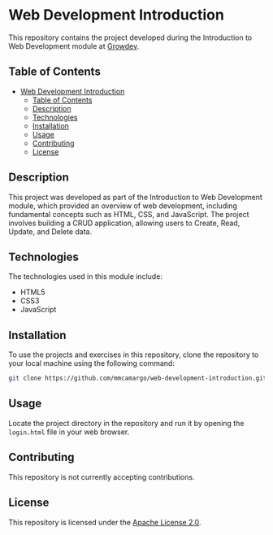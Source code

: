# Web Development Introduction

This repository contains the project developed during the Introduction to Web Development module at [Growdev](https://www.growdev.com.br/).

## Table of Contents

-   [Web Development Introduction](#web-development-introduction)
    -   [Table of Contents](#table-of-contents)
    -   [Description](#description)
    -   [Technologies](#technologies)
    -   [Installation](#installation)
    -   [Usage](#usage)
    -   [Contributing](#contributing)
    -   [License](#license)

## Description

This project was developed as part of the Introduction to Web Development module, which provided an overview of web development, including fundamental concepts such as HTML, CSS, and JavaScript. The project involves building a CRUD application, allowing users to Create, Read, Update, and Delete data.

## Technologies

The technologies used in this module include:

-   HTML5
-   CSS3
-   JavaScript

## Installation

To use the projects and exercises in this repository, clone the repository to your local machine using the following command:

```bash
git clone https://github.com/mmcamargo/web-development-introduction.git
```

## Usage

Locate the project directory in the repository and run it by opening the `login.html` file in your web browser.

## Contributing

This repository is not currently accepting contributions.

## License

This repository is licensed under the [Apache License 2.0](https://opensource.org/licenses/Apache-2.0).
